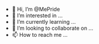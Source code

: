 - 👋 Hi, I’m @MePride
- 👀 I’m interested in ...
- 🌱 I’m currently learning ...
- 💞️ I’m looking to collaborate on ...
- 📫 How to reach me ...

<!---
MePride/MePride is a ✨ special ✨ repository because its `README.md` (this file) appears on your GitHub profile.
You can click the Preview link to take a look at your changes.
--->

